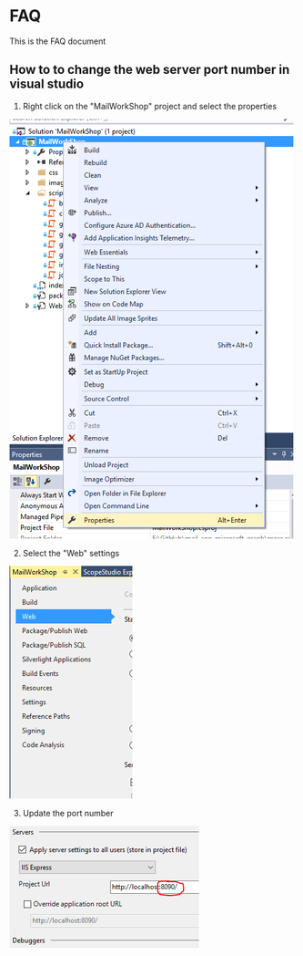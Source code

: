 # FAQ
This is the FAQ document

## How to to change the web server port number in visual studio

1. Right click on the "MailWorkShop" project and select the properties 

![alt text](imgs/projectProperties.PNG "Web project right click menu")

2. Select the "Web" settings 

![alt text](imgs/webProperty.PNG "Web setting panel")

3. Update the port number 

![alt text](imgs/portNumberSetting.PNG "Port number setting")

